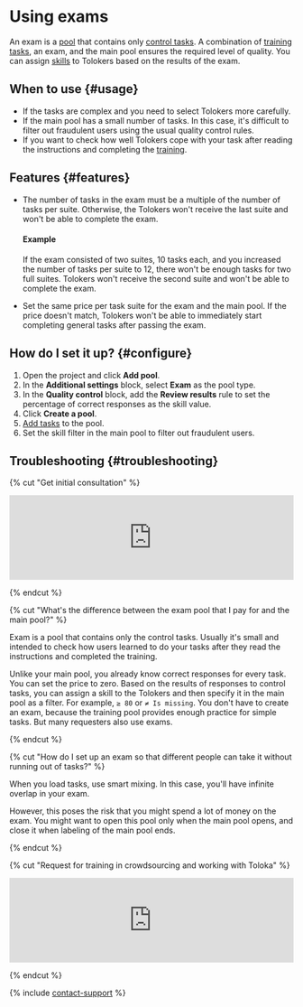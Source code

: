 # Using exams

An exam is a [pool](../../glossary.md#pool-ru) that contains only [control tasks](../../glossary.md#control-task-ru). A combination of [training tasks](../../glossary.md#training), an exam, and the main pool ensures the required level of quality. You can assign [skills](../../glossary.md#skill-ru) to Tolokers based on the results of the exam.

## When to use {#usage}

- If the tasks are complex and you need to select Tolokers more carefully.
- If the main pool has a small number of tasks. In this case, it's difficult to filter out fraudulent users using the usual quality control rules.
- If you want to check how well Tolokers cope with your task after reading the instructions and completing the [training](../../glossary.md#training-pool-ru).

## Features {#features}

- The number of tasks in the exam must be a multiple of the number of tasks per suite. Otherwise, the Tolokers won't receive the last suite and won't be able to complete the exam.

    #### Example

    If the exam consisted of two suites, 10 tasks each, and you increased the number of tasks per suite to 12, there won't be enough tasks for two full suites. Tolokers won't receive the second suite and won't be able to complete the exam.

- Set the same price per task suite for the exam and the main pool. If the price doesn't match, Tolokers won't be able to immediately start completing general tasks after passing the exam.

## How do I set it up? {#configure}

1. Open the project and click **Add pool**.
1. In the **Additional settings** block, select **Exam** as the pool type.
1. In the **Quality control** block, add the **Review results** rule to set the percentage of correct responses as the skill value.
1. Click **Create a pool**.
1. [Add tasks](pool.md) to the pool.
1. Set the skill filter in the main pool to filter out fraudulent users.

## Troubleshooting {#troubleshooting}

{% cut "Get initial consultation" %}

<iframe width="100%" frameborder="0" src="https://forms.yandex.com/surveys/8745/?lang=en&iframe=1&service=toloka-ai"></iframe>

{% endcut %}

{% cut "What's the difference between the exam pool that I pay for and the main pool?" %}

Exam is a pool that contains only the control tasks. Usually it's small and intended to check how users learned to do your tasks after they read the instructions and completed the training.

Unlike your main pool, you already know correct responses for every task. You can set the price to zero. Based on the results of responses to control tasks, you can assign a skill to the Tolokers and then specify it in the main pool as a filter. For example, `≥ 80` or `≠ Is missing`. You don't have to create an exam, because the training pool provides enough practice for simple tasks. But many requesters also use exams.

{% endcut %}

{% cut "How do I set up an exam so that different people can take it without running out of tasks?" %}

When you load tasks, use smart mixing. In this case, you'll have infinite overlap in your exam.

However, this poses the risk that you might spend a lot of money on the exam. You might want to open this pool only when the main pool opens, and close it when labeling of the main pool ends.

{% endcut %}

{% cut "Request for training in crowdsourcing and working with Toloka" %}

<iframe width="100%" frameborder="0" src="https://forms.yandex.com/surveys/10013858/?lang=en&iframe=1&service=toloka-ai"></iframe>

{% endcut %}

{% include [contact-support](../_includes/contact-support-new.md) %}
